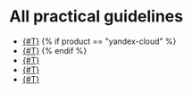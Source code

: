 # All practical guidelines

* [{#T}](local-dns-cache.md)
{% if product == "yandex-cloud" %}
* [{#T}](connect-migration.md)
{% endif %}
* [{#T}](dns-integration.md)
* [{#T}](mdb-dns-peering.md)
* [{#T}](cert-manager-webhook.md)